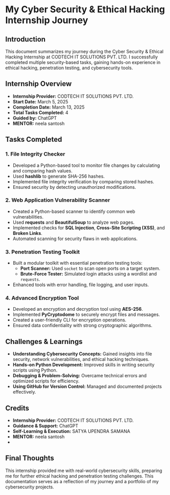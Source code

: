 # My Cyber Security & Ethical Hacking Internship Journey

## Introduction
This document summarizes my journey during the Cyber Security & Ethical Hacking Internship at CODTECH IT SOLUTIONS PVT. LTD. I successfully completed multiple security-based tasks, gaining hands-on experience in ethical hacking, penetration testing, and cybersecurity tools.

## Internship Overview
- **Internship Provider:** CODTECH IT SOLUTIONS PVT. LTD.
- **Start Date:** March 5, 2025
- **Completion Date:** March 13, 2025
- **Total Tasks Completed:** 4
- **Guided by:** ChatGPT
-  **MENTOR:** neela santosh

## Tasks Completed

### 1. File Integrity Checker
- Developed a Python-based tool to monitor file changes by calculating and comparing hash values.
- Used **hashlib** to generate SHA-256 hashes.
- Implemented file integrity verification by comparing stored hashes.
- Ensured security by detecting unauthorized modifications.

### 2. Web Application Vulnerability Scanner
- Created a Python-based scanner to identify common web vulnerabilities.
- Used **requests** and **BeautifulSoup** to analyze web pages.
- Implemented checks for **SQL Injection**, **Cross-Site Scripting (XSS)**, and **Broken Links**.
- Automated scanning for security flaws in web applications.

### 3. Penetration Testing Toolkit
- Built a modular toolkit with essential penetration testing tools:
  - **Port Scanner:** Used `socket` to scan open ports on a target system.
  - **Brute-Force Tester:** Simulated login attacks using a wordlist and `requests`.
- Enhanced tools with error handling, file logging, and user inputs.

### 4. Advanced Encryption Tool
- Developed an encryption and decryption tool using **AES-256**.
- Implemented **PyCryptodome** to securely encrypt files and messages.
- Created a user-friendly CLI for encryption operations.
- Ensured data confidentiality with strong cryptographic algorithms.

## Challenges & Learnings
- **Understanding Cybersecurity Concepts:** Gained insights into file security, network vulnerabilities, and ethical hacking techniques.
- **Hands-on Python Development:** Improved skills in writing security scripts using Python.
- **Debugging & Problem-Solving:** Overcame technical errors and optimized scripts for efficiency.
- **Using GitHub for Version Control:** Managed and documented projects effectively.

## Credits
- **Internship Provider:** CODTECH IT SOLUTIONS PVT. LTD.
- **Guidance & Support:** ChatGPT
- **Self-Learning & Execution:** SATYA UPENDRA SAMANA
-  **MENTOR:** neela santosh
- 
## Final Thoughts
This internship provided me with real-world cybersecurity skills, preparing me for further ethical hacking and penetration testing challenges. This documentation serves as a reflection of my journey and a portfolio of my cybersecurity projects.
